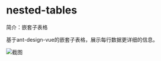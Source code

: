 # nested-tables

简介：嵌套子表格

基于ant-design-vue的嵌套子表格，展示每行数据更详细的信息。

![截图](https://user-images.githubusercontent.com/6937879/45798142-34882f00-bcdb-11e8-93c3-c020e87d6e60.png)
